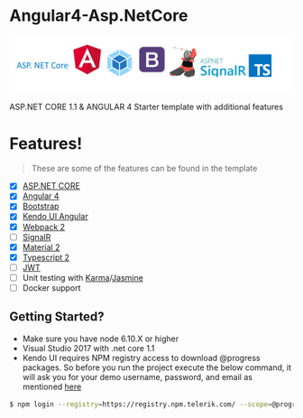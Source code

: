 # Angular4-Asp.NetCore

![Alt Title](title.png?raw=true "Title")

ASP.NET CORE 1.1 & ANGULAR 4 Starter template with additional features


# Features!
> These are some of the features can be found in the template
  - [x] [ASP.NET CORE](https://docs.microsoft.com/en-us/aspnet/core/aspnetcore-1.1)
  - [x] [Angular 4](http://angularjs.blogspot.sg/2017/03/angular-400-now-available.html)
  - [x] [Bootstrap](http://getbootstrap.com/)
  - [x] [Kendo UI Angular](http://www.telerik.com/kendo-angular-ui/)
  - [x] [Webpack 2](https://webpack.js.org/)
  - [ ] [SignalR](https://www.asp.net/signalr)
  - [x] [Material 2](https://material.angular.io/)
  - [x] [Typescript 2](https://www.typescriptlang.org/index.html)
  - [ ] [JWT](https://jwt.io/)
  - [ ] Unit testing with [Karma](https://karma-runner.github.io/1.0/index.html)/[Jasmine](https://jasmine.github.io/)
  - [ ] Docker support
 
 ## Getting Started? 
 
 - Make sure you have node 6.10.X or higher 
 - Visual Studio 2017 with .net core 1.1
 - Kendo UI requires NPM registry access to download @progress packages. So before you run the project execute the below command, it will ask you for your demo username, password, and email as mentioned [here](http://www.telerik.com/kendo-angular-ui/components/installation/npm-registry/)
 
 ```sh
$ npm login --registry=https://registry.npm.telerik.com/ --scope=@progress

```

